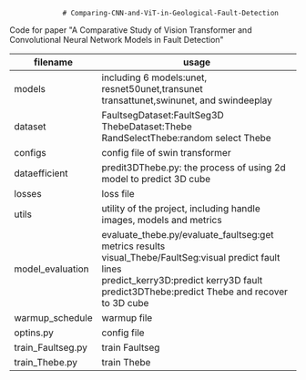 
                 
                 # Comparing-CNN-and-ViT-in-Geological-Fault-Detection
Code for paper "A Comparative Study of Vision Transformer and Convolutional Neural Network Models in Fault Detection"

filename|usage
-------------|-------------
models|including 6 models:unet, resnet50unet,transunet transattunet,swinunet, and swindeeplay
dataset|FaultsegDataset:FaultSeg3D<br>ThebeDataset:Thebe<br>RandSelectThebe:random select Thebe
configs|config file of swin transformer
dataefficient|predit3DThebe.py: the process of using 2d model to predict 3D cube
losses| loss file
utils|utility of the project, including handle images, models and metrics
model_evaluation|evaluate_thebe.py/evaluate_faultseg:get metrics results<br>visual_Thebe/FaultSeg:visual predict fault lines<br>predict_kerry3D:predict kerry3D fault<br>predict3DThebe:predict Thebe and recover to 3D cube
warmup_schedule|warmup file 
optins.py|config file
train_Faultseg.py|train Faultseg
train_Thebe.py|train Thebe